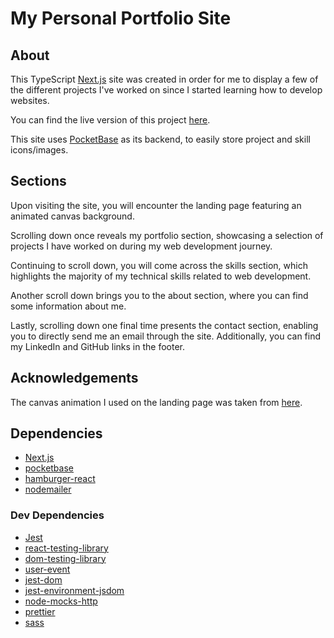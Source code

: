 # My Personal Portfolio Site

## About

This TypeScript [Next.js](https://nextjs.org/) site was created in order for me to display a few of the different
projects I've worked on since I started learning how to develop websites.

You can find the live version of this project [here](https://lucagaravello.com).

This site uses [PocketBase](https://pocketbase.io/) as its backend, to easily store project and skill icons/images.

## Sections
Upon visiting the site, you will encounter the landing page featuring an animated canvas background.

Scrolling down once reveals my portfolio section, showcasing a selection of projects I have worked on during my web development journey.

Continuing to scroll down, you will come across the skills section, which highlights the majority of my technical skills related to web development.

Another scroll down brings you to the about section, where you can find some information about me.

Lastly, scrolling down one final time presents the contact section, enabling you to directly send me an email through the site. Additionally, you can find my LinkedIn and GitHub links in the footer.

## Acknowledgements 

The canvas animation I used on the landing page was taken from [here](https://codepen.io/tmrDevelops/pen/dMdNvy).

## Dependencies

- [Next.js](https://nextjs.org/)
- [pocketbase](https://pocketbase.io/)
- [hamburger-react](https://www.npmjs.com/package/hamburger-react)
- [nodemailer](https://www.npmjs.com/package/nodemailer)

### Dev Dependencies 
- [Jest](https://jestjs.io/)
- [react-testing-library](https://testing-library.com/docs/react-testing-library/intro/)
- [dom-testing-library](https://testing-library.com/docs/dom-testing-library/intro/)
- [user-event](https://testing-library.com/docs/ecosystem-user-event/)
- [jest-dom](https://testing-library.com/docs/ecosystem-jest-dom/)
- [jest-environment-jsdom](https://www.npmjs.com/package/jest-environment-jsdom)
- [node-mocks-http](https://www.npmjs.com/package/node-mocks-http)
- [prettier](https://prettier.io/)
- [sass](https://sass-lang.com/)